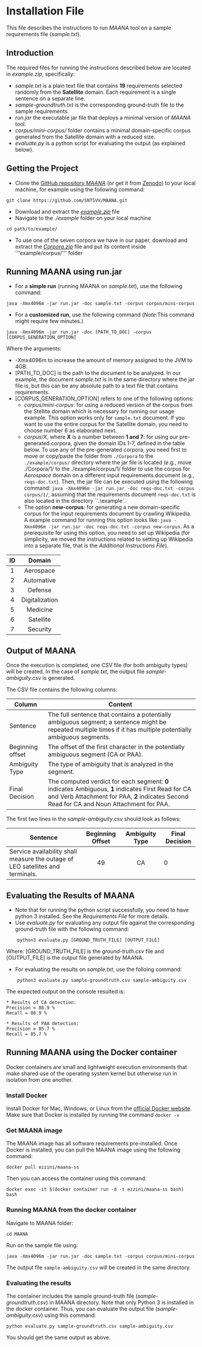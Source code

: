 # Installation File 

This file describes the instructions to run *MAANA* tool on a sample requirements file (*sample.txt*). 

## Introduction
The required files for running the instructions described below are located in *example.zip*, specifically: 
* *sample.txt* is a plain text file that contains **19** requirements selected randomly from the **Satellite** domain. 
Each requirement is a single sentence on a separate line. 
* *sample-groundtruth.txt* is the corresponding ground-truth file to the sample requirements.
* *run.jar* the executable jar file that deploys a minimal version of *MAANA* tool. 
* *corpus/mini-corpus/* folder contains a minimal domain-specific corpus generated from the Satellite domain with a reduced size.  
* *evaluate.py* is a python script for evaluating the output (as explained below).

## Getting the Project

- Clone the [GitHub repository *MAANA*](https://github.com/SNTSVV/MAANA) (or get it from [Zenodo](https://zenodo.org/record/4457189)) to your local machine, for example using the following command:
```
git clone https://github.com/SNTSVV/MAANA.git
```
- Download and extract the [*example.zip*](https://uniluxembourg-my.sharepoint.com/:u:/g/personal/saad_ezzini_uni_lu/EazNst_kVBZDqcukUkRXwI0BcZSAUKjY2QIoYFCN9BAAAw?e=YUNUUS) file
- Navigate to the *./example* folder on your local machine
```
cd path/to/example/
```
- To use one of the seven corpora we have in our paper, download and extract the [*Corpora.zip*](https://uniluxembourg-my.sharepoint.com/:u:/g/personal/saad_ezzini_uni_lu/EdjNzgV4i3dNieb7vxjD_WwBsGjjGD-xFMPINbwL1XZkYw?e=RY8Ftr) file and put its content inside '''example/corpus/''' folder

## Running MAANA using run.jar 

- For a **simple run** (running MAANA on *sample.txt*), use the following command: 
```
java -Xmx4096m -jar run.jar -doc sample.txt -corpus corpus/mini-corpus
```

- For a **customized run**, use the following command (*Note*:This command might require few minutes.)
```
java -Xmx4096m -jar run.jar -doc [PATH_TO_DOC] -corpus [CORPUS_GENERATION_OPTION]
```
Where the arguments: 
* -Xmx4096m to increase the amount of memory assigned to the JVM to 4GB.
* [PATH_TO_DOC] is the path to the document to be analyzed. In our example, the document *sample.txt* is in the same directory where the jar file is, but this can be any absolute path to a text file that contains requirements. 
* [CORPUS_GENERATION_OPTION] refers to one of the following options: 
    - *corpus/*mini-corpus**: for using a reduced version of the corpus from the Stellite domain which is necessary for running our usage example. This option works only for ``sample.txt`` document. If you want to use the entire corpus for the Satellite domain, you need to choose number 6 as elaborated next. 
    - *corpus/X*, where **X** is a number between **1 and 7**: for using our pre-generated corpora, given the domain IDs 1-7, defined in the table below. To use any of the pre-generated corpora, you need first to move or copy/paste the folder from ``./Corpora`` to the ``./example/corpus/`` directory where the jar file is located (e.g., move ./Corpora/1/ to the ./example/corpus/1/ folder to use the corpus for *Aerospace* domain on a different input requirements document (e.g., ``reqs-doc.txt``). Then, the jar file can be executed using the following command: ``java -Xmx4096m -jar run.jar -doc reqs-doc.txt -corpus corpus/1/``, assuming that the requirements document ``reqs-doc.txt`` is also located in the directory ``.\example`. 
    - The option **new-corpus**: for generating a new domain-specific corpus for the input requirements document by crawling Wikipedia. A example command for running this option looks like: ``java -Xmx4096m -jar run.jar -doc reqs-doc.txt -corpus new-corpus``. As a prerequisite for using this option, you need to set up Wikipedia (for simplicity, we moved the instructions related to setting up Wikipedia into a separate file, that is the *Additional Instructions File*). 

| ID            | Domain         |
| :-----------: | :------------: |
| 1             | Aerospace      |
| 2             | Automative     |
| 3             | Defense        |
| 4             | Digitalization |
| 5             | Medicine       |
| 6             | Satellite      |
| 7             | Security       |
    

## Output of MAANA

Once the execution is completed, one CSV file (for both ambiguity types) will be created. In the case of *sample.txt*, the output file *sample-ambiguity.csv* is generated. 

The CSV file contains the following columns:

| Column        | Content                                                                                                                                    |
| ------------- | ------------------------------------------------------------------------------------------------------------------------------------------ |
| Sentence      | The full sentence that contains a potentially ambiguous segment; a sentence might be repeated multiple times if it has multiple potentially ambiguous segments.  |
| Beginning offset   | The offset of the first character in the potentially ambiguous segment (CA or PAA).  |
| Ambiguity Type     | The type of ambiguity that is analyzed in the segment.  |
| Final Decision | The computed verdict for each segment: **0** indicates Ambiguous, **1** indicates First Read for CA and Verb Attachment for PAA, **2** indicates Second Read for CA and Noun Attachment for PAA. |

The first two lines in the *sample-ambiguity.csv* should look as follows:

| Sentence                                                                                                 | Beginning Offset | Ambiguity Type | Final Decision |
| -------------------------------------------------------------------------------------------------------- | :--------------: | :------------: | -------------- |
| Service availability shall measure the outage of LEO satellites and terminals.                           | 49               | CA             | 0              |

## Evaluating the Results of MAANA 

- Note that for running the python script successfully, you need to have python 3 installed. See the *Requirements File* for more details.
- Use *evaluate.py* for evaluating any output file against the corresponding ground-truth file with the following command: 
```
    python3 evaluate.py [GROUND_TRUTH_FILE] [OUTPUT_FILE]
```
Where:
        [GROUND_TRUTH_FILE] is the *ground-truth.csv* file and 
        [OUTPUT_FILE] is the output file generated by MAANA.

- For evaluating the results on *sample.txt*, use the folloing command: 

```
    python3 evaluate.py sample-groundtruth.csv sample-ambiguity.csv 
```

The expected output on the console resulted is: 

```
* Results of CA detection: 
Precision = 88.9 %
Recall = 88.9 %

* Results of PAA detection: 
Precision = 85.7 %
Recall = 85.7 %
```

## Running MAANA using the Docker container

Docker containers are small and lightweight execution environments that make shared use of the operating system kernel but otherwise run in isolation from one another. 

### Install Docker
Install Docker for Mac, Windows, or Linux from the [official Docker website](https://docs.docker.com/get-docker/).
Make sure that Docker is installed by running the command ``docker -v``

### Get MAANA image

The MAANA image has all software requirements pre-installed.
Once Docker is installed, you can pull the MAANA image using the following command:

```
docker pull ezzini/maana-ss
```
Then you can access the container using this command:

```
docker exec -it $(docker container run -d -t ezzini/maana-ss bash) bash
```

### Running MAANA from the docker container 

Navigate to MAANA folder:

```
cd MAANA
```

Run on the sample file using:

```
java -Xmx4096m -jar run.jar -doc sample.txt -corpus corpus/mini-corpus
```

The output file ``sample-ambiguity.csv`` will be created in the same directory.

### Evaluating the results

The container includes the sample ground-truth file (*sample-groundtruth.csv*) in MAANA directory. Note that only Python 3 is installed in the docker container. Thus, you can evaluate the output file (*sample-ambiguity.csv*) using this command:

```
python evaluate.py sample-groundtruth.csv sample-ambiguity.csv
```
You should get the same output as above.
